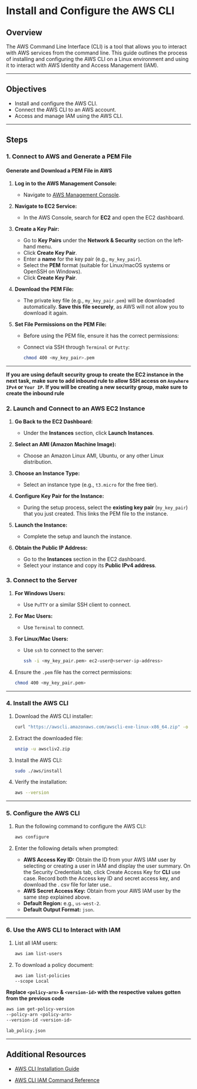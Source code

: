 # Install and Configure the AWS CLI

## Overview

The AWS Command Line Interface (CLI) is a tool that allows you to interact with AWS services from the command line. This guide outlines the process of installing and configuring the AWS CLI on a Linux environment and using it to interact with AWS Identity and Access Management (IAM).

---

## Objectives

- Install and configure the AWS CLI.
- Connect the AWS CLI to an AWS account.
- Access and manage IAM using the AWS CLI.

---

## Steps
### 1. Connect to AWS and Generate a PEM File

#### **Generate and Download a PEM File in AWS**

1. **Log in to the AWS Management Console:**
   - Navigate to [AWS Management Console](https://aws.amazon.com/console/).

2. **Navigate to EC2 Service:**
   - In the AWS Console, search for **EC2** and open the EC2 dashboard.

3. **Create a Key Pair:**
   - Go to **Key Pairs** under the **Network & Security** section on the left-hand menu.
   - Click **Create Key Pair**.
   - Enter a **name** for the key pair (e.g., `my_key_pair`).
   - Select the **PEM** format (suitable for Linux/macOS systems or OpenSSH on Windows).
   - Click **Create Key Pair**.

4. **Download the PEM File:**
   - The private key file (e.g., `my_key_pair.pem`) will be downloaded automatically. **Save this file securely**, as AWS will not allow you to download it again.

5. **Set File Permissions on the PEM File:**
   - Before using the PEM file, ensure it has the correct permissions:
   - Connect via SSH through `Terminal` or `Putty`:
   
     ```bash
     chmod 400 <my_key_pair>.pem
     ```
---

**If you are using default security group to create the EC2 instance in the next task, make sure to add inbound rule to allow SSH access on `Anywhere IPv4` or `Your IP`. If you will be creating a new security group, make sure to create the inbound rule**

### 2. Launch and Connect to an AWS EC2 Instance

1. **Go Back to the EC2 Dashboard:**
   - Under the **Instances** section, click **Launch Instances**.

2. **Select an AMI (Amazon Machine Image):**
   - Choose an Amazon Linux AMI, Ubuntu, or any other Linux distribution.

3. **Choose an Instance Type:**
   - Select an instance type (e.g., `t3.micro` for the free tier).

4. **Configure Key Pair for the Instance:**
   - During the setup process, select the **existing key pair** (`my_key_pair`) that you just created. This links the PEM file to the instance.

5. **Launch the Instance:**
   - Complete the setup and launch the instance.

6. **Obtain the Public IP Address:**
   - Go to the **Instances** section in the EC2 dashboard.
   - Select your instance and copy its **Public IPv4 address**.

### 3. Connect to the Server
1. **For Windows Users:**
   - Use `PuTTY` or a similar SSH client to connect.
   
2. **For Mac Users:**
   - Use `Terminal` to connect.
   
3. **For Linux/Mac Users:**
   - Use `ssh` to connect to the server:
   
     ```bash
     ssh -i <my_key_pair.pem> ec2-user@<server-ip-address>
     ```
     
4. Ensure the `.pem` file has the correct permissions:
   
     ```bash
     chmod 400 <my_key_pair.pem>
     ```
---

### 4. Install the AWS CLI
1. Download the AWS CLI installer:

   ```bash
   curl "https://awscli.amazonaws.com/awscli-exe-linux-x86_64.zip" -o "awscliv2.zip"
   ```

2. Extract the downloaded file:

   ```bash
   unzip -u awscliv2.zip
   ```

3. Install the AWS CLI:

   ```bash
   sudo ./aws/install
   ```

4. Verify the installation:

   ```bash
   aws --version
   ```

---

### 5. Configure the AWS CLI
1. Run the following command to configure the AWS CLI:

   ```bash
   aws configure
   ```
   
2. Enter the following details when prompted:
   - **AWS Access Key ID:** Obtain the ID from your AWS IAM user by selecting or creating a user in IAM and display the user summary. On the Security Credentials tab, click Create Access Key for **CLI** use case. Record both the Access key ID and secret access key, and download the . csv file for later use..
   - **AWS Secret Access Key:** Obtain from your AWS IAM user by the same step explained above.
   - **Default Region:** e.g., `us-west-2`.
   - **Default Output Format:** `json`.

---

### 6. Use the AWS CLI to Interact with IAM
1. List all IAM users:

   ```bash
   aws iam list-users
   ```

2. To download a policy document:

   ```bash
   aws iam list-policies 
   --scope Local
   ```
   
**Replace `<policy-arn>` & `<version-id>` with the respective values gotten from the previous code**

   ```bash
   aws iam get-policy-version 
   --policy-arn <policy-arn> 
   --version-id <version-id>
   ```
   
   ```bash
   lab_policy.json
   ```
---

## **Additional Resources**
- [AWS CLI Installation Guide](https://docs.aws.amazon.com/cli/latest/userguide/install-cliv2.html)

- [AWS CLI IAM Command Reference](https://docs.aws.amazon.com/cli/latest/reference/iam/index.html)

